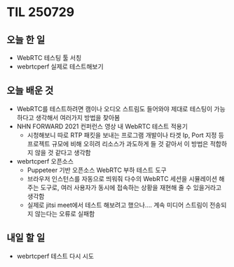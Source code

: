 # TIL 250729

## 오늘 한 일
- WebRTC 테스팅 툴 서칭
- webrtcperf 실제로 테스트해보기

## 오늘 배운 것
- WebRTC를 테스트하려면 캠이나 오디오 스트림도 들어와야 제대로 테스팅이 가능하다고 생각해서 여러가지 방법을 찾아봄
- NHN FORWARD 2021 컨퍼런스 영상 내 WebRTC 테스트 적용기
    - 시청해보니 따로 RTP 패킷을 보내는 프로그램 개발이나 타겟 Ip, Port 지정 등 프로젝트 규모에 비해 오히려 리소스가 과도하게 들 것 같아서 이 방법은 적합하지 않을 것 같다고 생각함
- webrtcperf 오픈소스
    - Puppeteer 기반 오픈소스 WebRTC 부하 테스트 도구
    - 브라우저 인스턴스를 자동으로 띄워줘 다수의 WebRTC 세션을 시뮬레이션 해주는 도구로, 여러 사용자가 동시에 접속하는 상황을 재현해 줄 수 있을거라고 생각함
    - 실제로 jitsi meet에서 테스트 해보려고 했으나.... 계속 미디어 스트림이 전송되지 않는다는 오류로 실패함

## 내일 할 일
- webrtcperf 테스트 다시 시도